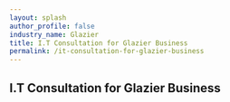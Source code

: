 ```yaml
---
layout: splash 
author_profile: false 
industry_name: Glazier
title: I.T Consultation for Glazier Business
permalink: /it-consultation-for-glazier-business
---
```


## I.T Consultation for Glazier Business